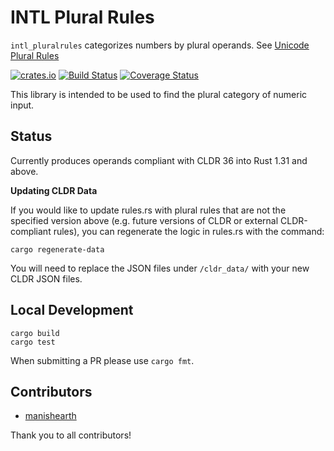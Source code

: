# INTL Plural Rules

`intl_pluralrules` categorizes numbers by plural operands. See [Unicode Plural Rules](http://unicode.org/reports/tr35/tr35-numbers.html#Language_Plural_Rules)


[![crates.io](http://meritbadge.herokuapp.com/intl_pluralrules)](https://crates.io/crates/intl_pluralrules)
[![Build Status](https://travis-ci.org/zbraniecki/pluralrules.svg?branch=master)](https://travis-ci.org/zbraniecki/pluralrules)
[![Coverage Status](https://coveralls.io/repos/github/zbraniecki/pluralrules/badge.svg?branch=master)](https://coveralls.io/github/zbraniecki/pluralrules?branch=master)

This library is intended to be used to find the plural category of numeric input.

Status
------

Currently produces operands compliant with CLDR 36 into Rust 1.31 and above.

**Updating CLDR Data**

If you would like to update rules.rs with plural rules that are not the specified version above (e.g. future versions of CLDR or external CLDR-compliant rules), you can regenerate the logic in rules.rs with the command:

	cargo regenerate-data

You will need to replace the JSON files under `/cldr_data/` with your new CLDR JSON files.

Local Development
-----------------

    cargo build
    cargo test

When submitting a PR please use  `cargo fmt`.

Contributors
------------

* [manishearth](https://github.com/manishearth)

Thank you to all contributors!

[CLDR]: http://cldr.unicode.org/
[PluralRules]: http://cldr.unicode.org/index/cldr-spec/plural-rules
[LDML Language Plural Rules Syntax]: http://unicode.org/reports/tr35/tr35-numbers.html#Language_Plural_Rules
